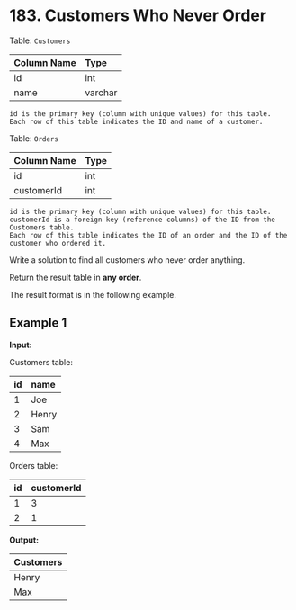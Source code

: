 # 183. Customers Who Never Order

Table: `Customers`

| Column Name | Type    |
| :---------- | :------ |
| id          | int     |
| name        | varchar |

```text
id is the primary key (column with unique values) for this table.
Each row of this table indicates the ID and name of a customer.
```

Table: `Orders`

| Column Name | Type |
| :---------- | :--- |
| id          | int  |
| customerId  | int  |

```text
id is the primary key (column with unique values) for this table.
customerId is a foreign key (reference columns) of the ID from the Customers table.
Each row of this table indicates the ID of an order and the ID of the customer who ordered it.
```

Write a solution to find all customers who never order anything.

Return the result table in **any order**.

The result format is in the following example.

## Example 1

**Input:**

Customers table:

| id   | name  |
| :--- | :---- |
| 1    | Joe   |
| 2    | Henry |
| 3    | Sam   |
| 4    | Max   |

Orders table:

| id   | customerId |
| :--- | :--------- |
| 1    | 3          |
| 2    | 1          |

**Output:**

| Customers |
| :-------- |
| Henry     |
| Max       |
